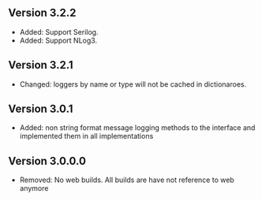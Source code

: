 Version 3.2.2
-------------
- Added: Support Serilog.
- Added: Support NLog3.

Version 3.2.1
-------------
- Changed: loggers by name or type will not be cached in dictionaroes.


Version 3.0.1
-------------
- Added: non string format message logging methods to the interface and implemented them in all implementations


Version 3.0.0.0
---------------
- Removed: No web builds. All builds are have not reference to web anymore
